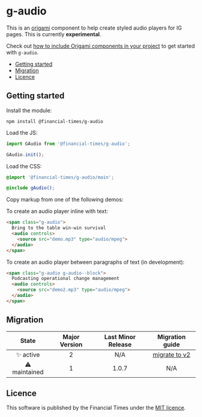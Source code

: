 # g-audio

This is an [origami](http://origami.ft.com/) component to help create styled audio players for IG pages. This is currently **experimental**.

Check out [how to include Origami components in your project](https://origami.ft.com/docs/components/#including-origami-components-in-your-project) to get started with `g-audio`.

- [Getting started](#getting-started)
- [Migration](#migration)
- [Licence](#licence)

## Getting started

Install the module:

```
npm install @financial-times/g-audio
```

Load the JS:

```js
import GAudio from '@financial-times/g-audio';

GAudio.init();
```

Load the CSS:

```scss
@import '@financial-times/g-audio/main';

@include gAudio();
```

Copy markup from one of the following demos:

To create an audio player inline with text:

```html
<span class="g-audio">
  Bring to the table win-win survival
  <audio controls>
    <source src="demo.mp3" type="audio/mpeg">
  </audio>
</span>
```

To create an audio player between paragraphs of text (in development):

```html
<span class="g-audio g-audio--block">
  Podcasting operational change management
  <audio controls>
    <source src="demo2.mp3" type="audio/mpeg">
  </audio>
</span>
```

## Migration

State | Major Version | Last Minor Release | Migration guide |
:---: | :---: | :---: | :---:
✨ active | 2 | N/A | [migrate to v2](MIGRATION.md#migrating-from-v1-to-v2) |
⚠ maintained | 1 | 1.0.7 | N/A |

## Licence

This software is published by the Financial Times under the [MIT licence](http://opensource.org/licenses/MIT).
